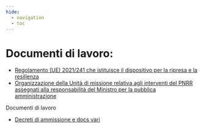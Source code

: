 ```yaml
---
hide:
  - navigation
  - toc
---
```


# Documenti di lavoro:

- [Regolamento (UE) 2021/241 che istituisce il dispositivo per la ripresa e la resilienza](https://eur-lex.europa.eu/legal-content/IT/TXT/HTML/?uri=CELEX:32021R0241&from=IT)
- [Organizzazione della Unità di missione relativa agli interventi del PNRR assegnati alla responsabilità del  Ministro per la pubblica amministrazione](https://www.gazzettaufficiale.it/eli/id/2021/10/26/21A06283/sg)

Documenti di lavoro
- [Decreti di ammissione e docs vari](https://drive.google.com/drive/folders/10iCPy820OYbiQNZmJk3JcKT7cv65kyry?usp=sharing)
